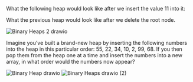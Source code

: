 What the following heap would look like after we insert the value 11 into it:




What the previous heap would look like after we delete the root node.

![Binary Heaps 2 drawio](https://github.com/user-attachments/assets/aa56136b-dc6c-494f-a991-c164ff81baa8)

Imagine you’ve built a brand-new heap by inserting the following numbers into the heap in this particular order: 55, 22, 34, 10, 2, 99, 68. If you then pop them from the heap one at a time and insert the numbers into a new array, in what order would the numbers now appear?

![Binary Heap drawio](https://github.com/user-attachments/assets/62839b94-0e49-436f-99af-1cb67eb0e743)
![Binary Heaps drawio (2)](https://github.com/user-attachments/assets/53cf3f15-4c05-4427-98c6-eb65be191dc7)

